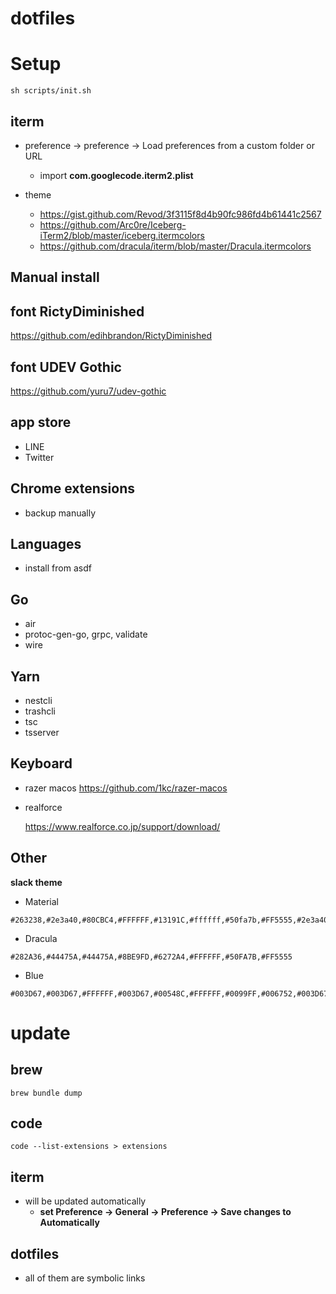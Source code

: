 # dotfiles

# Setup

```shell
sh scripts/init.sh
```

## iterm

- preference -> preference -> Load preferences from a custom folder or URL
  
  - import **com.googlecode.iterm2.plist**

- theme
  
  - https://gist.github.com/Revod/3f3115f8d4b90fc986fd4b61441c2567
  - https://github.com/Arc0re/Iceberg-iTerm2/blob/master/iceberg.itermcolors
  - https://github.com/dracula/iterm/blob/master/Dracula.itermcolors

## Manual install

## font RictyDiminished
https://github.com/edihbrandon/RictyDiminished

## font UDEV Gothic
https://github.com/yuru7/udev-gothic

## app store
- LINE
- Twitter

## Chrome extensions
- backup manually

## Languages
- install from asdf

## Go
- air
- protoc-gen-go, grpc, validate
- wire

## Yarn
- nestcli
- trashcli
- tsc
- tsserver

## Keyboard
- razer macos
  https://github.com/1kc/razer-macos

- realforce

  https://www.realforce.co.jp/support/download/

## Other

**slack theme**

- Material

```
#263238,#2e3a40,#80CBC4,#FFFFFF,#13191C,#ffffff,#50fa7b,#FF5555,#2e3a40,#ffffff
```

- Dracula

```
#282A36,#44475A,#44475A,#8BE9FD,#6272A4,#FFFFFF,#50FA7B,#FF5555
```

- Blue

```
#003D67,#003D67,#FFFFFF,#003D67,#00548C,#FFFFFF,#0099FF,#006752,#003D67,#FFFFFF
```

# update

## brew

```shell
brew bundle dump
```

## code
```shell
code --list-extensions > extensions
```

## iterm
- will be updated automatically
  - **set Preference -> General -> Preference -> Save changes to Automatically**

## dotfiles

- all of them are symbolic links
